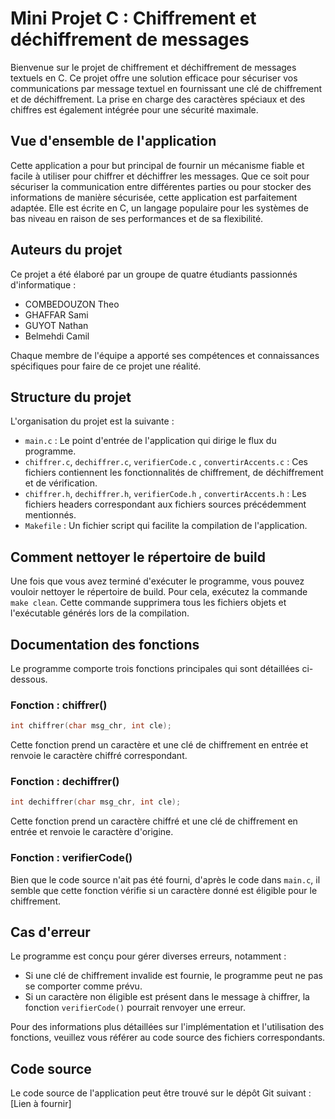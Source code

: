 # Mini Projet C : Chiffrement et déchiffrement de messages

Bienvenue sur le projet de chiffrement et déchiffrement de messages textuels en C. Ce projet offre une solution efficace pour sécuriser vos communications par message textuel en fournissant une clé de chiffrement et de déchiffrement. La prise en charge des caractères spéciaux et des chiffres est également intégrée pour une sécurité maximale.

## Vue d'ensemble de l'application

Cette application a pour but principal de fournir un mécanisme fiable et facile à utiliser pour chiffrer et déchiffrer les messages. Que ce soit pour sécuriser la communication entre différentes parties ou pour stocker des informations de manière sécurisée, cette application est parfaitement adaptée. Elle est écrite en C, un langage populaire pour les systèmes de bas niveau en raison de ses performances et de sa flexibilité.

## Auteurs du projet

Ce projet a été élaboré par un groupe de quatre étudiants passionnés d'informatique :

- COMBEDOUZON Theo
- GHAFFAR Sami
- GUYOT Nathan
- Belmehdi Camil

Chaque membre de l'équipe a apporté ses compétences et connaissances spécifiques pour faire de ce projet une réalité.

## Structure du projet

L'organisation du projet est la suivante :

- `main.c` : Le point d'entrée de l'application qui dirige le flux du programme.
- `chiffrer.c`, `dechiffrer.c`, `verifierCode.c` , `convertirAccents.c` : Ces fichiers contiennent les fonctionnalités de chiffrement, de déchiffrement et de vérification.
- `chiffrer.h`, `dechiffrer.h`, `verifierCode.h` , `convertirAccents.h` : Les fichiers headers correspondant aux fichiers sources précédemment mentionnés.
- `Makefile` : Un fichier script qui facilite la compilation de l'application.

## Comment nettoyer le répertoire de build

Une fois que vous avez terminé d'exécuter le programme, vous pouvez vouloir nettoyer le répertoire de build. Pour cela, exécutez la commande `make clean`. Cette commande supprimera tous les fichiers objets et l'exécutable générés lors de la compilation.

## Documentation des fonctions

Le programme comporte trois fonctions principales qui sont détaillées ci-dessous.

### Fonction : chiffrer()

```c
int chiffrer(char msg_chr, int cle);
```

Cette fonction prend un caractère et une clé de chiffrement en entrée et renvoie le caractère chiffré correspondant.

### Fonction : dechiffrer()

```c
int dechiffrer(char msg_chr, int cle);
```

Cette fonction prend un caractère chiffré et une clé de chiffrement en entrée et renvoie le caractère d'origine.

### Fonction : verifierCode()

Bien que le code source n'ait pas été fourni, d'après le code dans `main.c`, il semble que cette fonction vérifie si un caractère donné est éligible pour le chiffrement.

## Cas d'erreur

Le programme est conçu pour gérer diverses erreurs, notamment :

- Si une clé de chiffrement invalide est fournie, le programme peut ne pas se comporter comme prévu.
- Si un caractère non éligible est présent dans le message à chiffrer, la fonction `verifierCode()` pourrait renvoyer une erreur.

Pour des informations plus détaillées sur l'implémentation et l'utilisation des fonctions, veuillez vous référer au code source des fichiers correspondants.

## Code source

Le code source de l'application peut être trouvé sur le dépôt Git suivant : [Lien à fournir]
